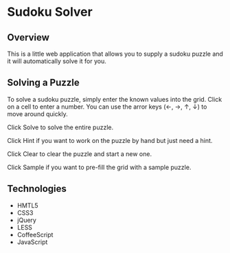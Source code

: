 Sudoku Solver
===

## Overview
This is a little web application that allows you to supply a sudoku puzzle and it will automatically solve it for you.

## Solving a Puzzle
To solve a sudoku puzzle, simply enter the known values into the grid.  Click on a cell to enter a number.  You can use the arror keys (&larr;, &rarr;, &uarr;, &darr;) to move around quickly.

Click Solve to solve the entire puzzle.

Click Hint if you want to work on the puzzle by hand but just need a hint.

Click Clear to clear the puzzle and start a new one.

Click Sample if you want to pre-fill the grid with a sample puzzle.

## Technologies
- HMTL5
- CSS3
- jQuery
- LESS
- CoffeeScript
- JavaScript

